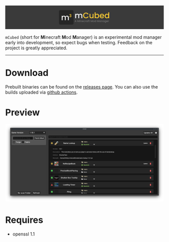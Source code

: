 ![Project Banner](images/banner.png)

`mCubed` (short for **M**inecraft **M**od **M**anager) is an experimental mod manager early into development, so expect bugs when testing. Feedback on the project is greatly appreciated.

---

# Download

Prebuilt binaries can be found on the [releases page](https://github.com/4JX/mCubed/releases). You can also use the builds uploaded via [github actions](https://github.com/4JX/mCubed/actions).

# Preview

![Preview of the app](images/preview.png)


# Requires

- openssl 1.1
